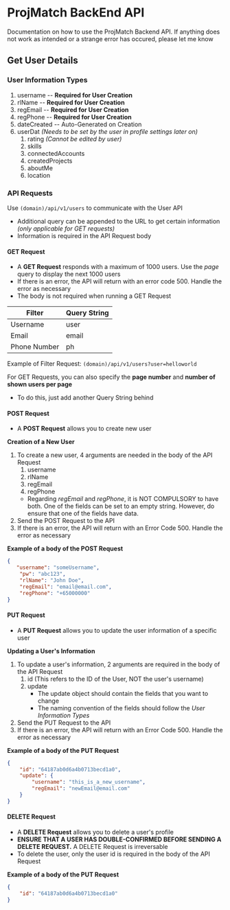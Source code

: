 # ProjMatch BackEnd API
Documentation on how to use the ProjMatch Backend API. If anything does not work as intended or a strange error has occured, please let me know

## Get User Details
### User Information Types
1. username -- **Required for User Creation**
2. rlName -- **Required for User Creation**
3. regEmail -- **Required for User Creation**
4. regPhone -- **Required for User Creation**
5. dateCreated -- Auto-Generated on Creation
6. userDat _(Needs to be set by the user in profile settings later on)_  
    1. rating _(Cannot be edited by user)_
    2. skills
    3. connectedAccounts
    4. createdProjects
    5. aboutMe
    6. location
### API Requests
Use `(domain)/api/v1/users` to communicate with the User API
- Additional query can be appended to the URL to get certain information _(only applicable for GET requests)_
- Information is required in the API Request body
#### GET Request
- A **GET Request** responds with a maximum of 1000 users. Use the _page_ query to display the next 1000 users
- If there is an error, the API will return with an error code 500. Handle the error as necessary
- The body is not required when running a GET Request

| Filter | Query String |
| --- | --- |
| Username | user |
| Email | email |
| Phone Number | ph |

Example of Filter Request: `(domain)/api/v1/users?user=helloworld`

For GET Requests, you can also specify the **page number** and **number of shown users per page**
- To do this, just add another Query String behind

#### POST Request
- A **POST Request** allows you to create new user  

**Creation of a New User**
1. To create a new user, 4 arguments are needed in the body of the API Request  
    1. username
    2. rlName
    3. regEmail
    4. regPhone
    - Regarding _regEmail_ and _regPhone_, it is NOT COMPULSORY to have both. One of the fields can be set to an empty string. However, do ensure that one of the fields have data.
2. Send the POST Request to the API
3. If there is an error, the API will return with an Error Code 500. Handle the error as necessary  

**Example of a body of the POST Request**  
```json
{
   "username": "someUsername",
    "pw": "abc123",
    "rlName": "John Doe",
    "regEmail": "email@email.com",
    "regPhone": "+65000000"
}
```

#### PUT Request
- A **PUT Request** allows you to update the user information of a specific user

**Updating a User's Information**
1. To update a user's information, 2 arguments are required in the body of the API Request  
    1. id (This refers to the ID of the User, NOT the user's username)
    2. update
        - The update object should contain the fields that you want to change
        - The naming convention of the fields should follow the _User Information Types_
2. Send the PUT Request to the API
3. If there is an error, the API will return with an Error Code 500. Handle the error as necessary

**Example of a body of the PUT Request**  
```json
{
    "id": "64187ab0d6a4b0713becd1a0",
    "update": {
        "username": "this_is_a_new_username",
        "regEmail": "newEmail@email.com"
    }
}
```

#### DELETE Request
- A **DELETE Request** allows you to delete a user's profile
- **ENSURE THAT A USER HAS DOUBLE-CONFIRMED BEFORE SENDING A DELETE REQUEST.** A DELETE Request is irreversable
- To delete the user, only the user id is required in the body of the API Request

**Example of a body of the PUT Request**  
```json
{
    "id": "64187ab0d6a4b0713becd1a0"
}
```
